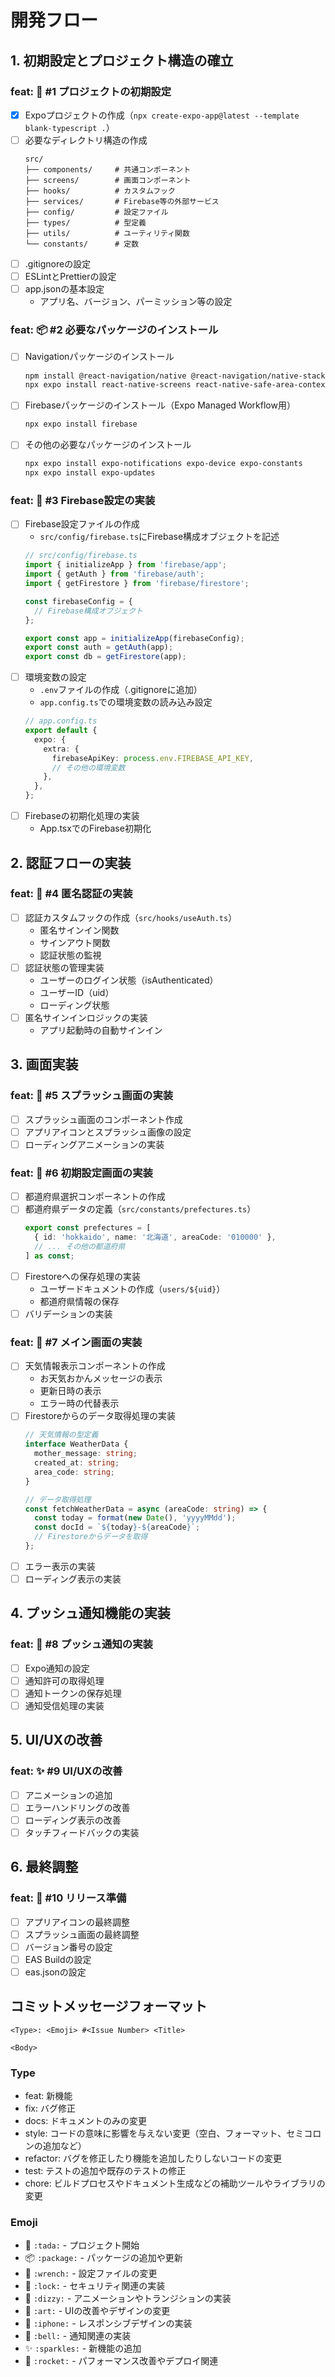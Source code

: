 # 開発フロー

## 1. 初期設定とプロジェクト構造の確立
### feat: 🎉 #1 プロジェクトの初期設定
- [x] Expoプロジェクトの作成（`npx create-expo-app@latest --template blank-typescript .`）
- [ ] 必要なディレクトリ構造の作成
  ```
  src/
  ├── components/     # 共通コンポーネント
  ├── screens/        # 画面コンポーネント
  ├── hooks/          # カスタムフック
  ├── services/       # Firebase等の外部サービス
  ├── config/         # 設定ファイル
  ├── types/          # 型定義
  ├── utils/          # ユーティリティ関数
  └── constants/      # 定数
  ```
- [ ] .gitignoreの設定
- [ ] ESLintとPrettierの設定
- [ ] app.jsonの基本設定
  - アプリ名、バージョン、パーミッション等の設定

### feat: 📦 #2 必要なパッケージのインストール
- [ ] Navigationパッケージのインストール
  ```bash
  npm install @react-navigation/native @react-navigation/native-stack
  npx expo install react-native-screens react-native-safe-area-context
  ```
- [ ] Firebaseパッケージのインストール（Expo Managed Workflow用）
  ```bash
  npx expo install firebase
  ```
- [ ] その他の必要なパッケージのインストール
  ```bash
  npx expo install expo-notifications expo-device expo-constants
  npx expo install expo-updates
  ```

### feat: 🔧 #3 Firebase設定の実装
- [ ] Firebase設定ファイルの作成
  - `src/config/firebase.ts`にFirebase構成オブジェクトを記述
  ```typescript
  // src/config/firebase.ts
  import { initializeApp } from 'firebase/app';
  import { getAuth } from 'firebase/auth';
  import { getFirestore } from 'firebase/firestore';
  
  const firebaseConfig = {
    // Firebase構成オブジェクト
  };
  
  export const app = initializeApp(firebaseConfig);
  export const auth = getAuth(app);
  export const db = getFirestore(app);
  ```
- [ ] 環境変数の設定
  - `.env`ファイルの作成（.gitignoreに追加）
  - `app.config.ts`での環境変数の読み込み設定
  ```typescript
  // app.config.ts
  export default {
    expo: {
      extra: {
        firebaseApiKey: process.env.FIREBASE_API_KEY,
        // その他の環境変数
      },
    },
  };
  ```
- [ ] Firebaseの初期化処理の実装
  - App.tsxでのFirebase初期化

## 2. 認証フローの実装
### feat: 🔐 #4 匿名認証の実装
- [ ] 認証カスタムフックの作成（`src/hooks/useAuth.ts`）
  - 匿名サインイン関数
  - サインアウト関数
  - 認証状態の監視
- [ ] 認証状態の管理実装
  - ユーザーのログイン状態（isAuthenticated）
  - ユーザーID（uid）
  - ローディング状態
- [ ] 匿名サインインロジックの実装
  - アプリ起動時の自動サインイン

## 3. 画面実装
### feat: 💫 #5 スプラッシュ画面の実装
- [ ] スプラッシュ画面のコンポーネント作成
- [ ] アプリアイコンとスプラッシュ画像の設定
- [ ] ローディングアニメーションの実装

### feat: 🎨 #6 初期設定画面の実装
- [ ] 都道府県選択コンポーネントの作成
- [ ] 都道府県データの定義（`src/constants/prefectures.ts`）
  ```typescript
  export const prefectures = [
    { id: 'hokkaido', name: '北海道', areaCode: '010000' },
    // ... その他の都道府県
  ] as const;
  ```
- [ ] Firestoreへの保存処理の実装
  - ユーザードキュメントの作成（`users/${uid}`）
  - 都道府県情報の保存
- [ ] バリデーションの実装

### feat: 📱 #7 メイン画面の実装
- [ ] 天気情報表示コンポーネントの作成
  - お天気おかんメッセージの表示
  - 更新日時の表示
  - エラー時の代替表示
- [ ] Firestoreからのデータ取得処理の実装
  ```typescript
  // 天気情報の型定義
  interface WeatherData {
    mother_message: string;
    created_at: string;
    area_code: string;
  }
  
  // データ取得処理
  const fetchWeatherData = async (areaCode: string) => {
    const today = format(new Date(), 'yyyyMMdd');
    const docId = `${today}-${areaCode}`;
    // Firestoreからデータを取得
  };
  ```
- [ ] エラー表示の実装
- [ ] ローディング表示の実装

## 4. プッシュ通知機能の実装
### feat: 🔔 #8 プッシュ通知の実装
- [ ] Expo通知の設定
- [ ] 通知許可の取得処理
- [ ] 通知トークンの保存処理
- [ ] 通知受信処理の実装

## 5. UI/UXの改善
### feat: ✨ #9 UI/UXの改善
- [ ] アニメーションの追加
- [ ] エラーハンドリングの改善
- [ ] ローディング表示の改善
- [ ] タッチフィードバックの実装

## 6. 最終調整
### feat: 🚀 #10 リリース準備
- [ ] アプリアイコンの最終調整
- [ ] スプラッシュ画面の最終調整
- [ ] バージョン番号の設定
- [ ] EAS Buildの設定
- [ ] eas.jsonの設定

## コミットメッセージフォーマット
```
<Type>: <Emoji> #<Issue Number> <Title>

<Body>
```

### Type
- feat: 新機能
- fix: バグ修正
- docs: ドキュメントのみの変更
- style: コードの意味に影響を与えない変更（空白、フォーマット、セミコロンの追加など）
- refactor: バグを修正したり機能を追加したりしないコードの変更
- test: テストの追加や既存のテストの修正
- chore: ビルドプロセスやドキュメント生成などの補助ツールやライブラリの変更

### Emoji
- 🎉 `:tada:` - プロジェクト開始
- 📦 `:package:` - パッケージの追加や更新
- 🔧 `:wrench:` - 設定ファイルの変更
- 🔐 `:lock:` - セキュリティ関連の実装
- 💫 `:dizzy:` - アニメーションやトランジションの実装
- 🎨 `:art:` - UIの改善やデザインの変更
- 📱 `:iphone:` - レスポンシブデザインの実装
- 🔔 `:bell:` - 通知関連の実装
- ✨ `:sparkles:` - 新機能の追加
- 🚀 `:rocket:` - パフォーマンス改善やデプロイ関連 
